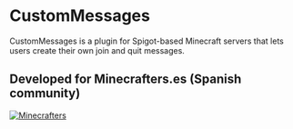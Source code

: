 # CustomMessages
CustomMessages is a plugin for Spigot-based Minecraft servers that lets users create their own join and quit messages.

## Developed for Minecrafters.es (Spanish community)
[![Minecrafters](https://i.imgur.com/xHHHf31.jpg)](http://www.minecrafters.es/)
